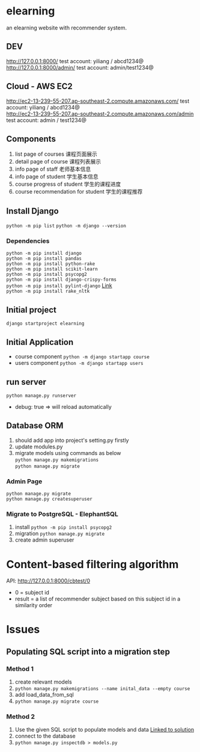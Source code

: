 # elearning
an elearning website with recommender system.
## DEV
http://127.0.0.1:8000/ test account: yiliang / abcd1234@  
http://127.0.0.1:8000/admin/  test account: admin/test1234@  
## Cloud - AWS EC2
http://ec2-13-239-55-207.ap-southeast-2.compute.amazonaws.com/ test account: yiliang / abcd1234@  
http://ec2-13-239-55-207.ap-southeast-2.compute.amazonaws.com/admin test account: admin / test1234@  
## Components
1. list page of courses 课程页面展示
2. detail page of course 课程列表展示
3. info page of staff 老师基本信息
4. info page of student 学生基本信息
5. course progress of student 学生的课程进度
6. course recommendation for student 学生的课程推荐
## Install Django 
`python -m pip list` 
`python -m django --version`  
### Dependencies
`python -m pip install django`  
`python -m pip install pandas`  
`python -m pip install python-rake`  
`python -m pip install scikit-learn`  
`python -m pip install psycopg2`  
`python -m pip install django-crispy-forms`  
`python -m pip install pylint-django` [Link](https://stackoverflow.com/questions/45135263/class-has-no-objects-member)  
`python -m pip install rake_nltk`  
## Initial project
`django startproject elearning`
## Initial Application
- course component `python -m django startapp course`
- users component `python -m django startapp users`
## run server
`python manage.py runserver`  
- debug: true => will reload automatically
## Database ORM
1. should add app into project's setting.py firstly
2. update modules.py
3. migrate models using commands as below  
`python manage.py makemigrations`  
`python manage.py migrate`  
### Admin Page
`python manage.py migrate`  
`python manage.py createsuperuser`
### Migrate to PostgreSQL - ElephantSQL
1. install `python -m pip install psycopg2`
2. migration `python manage.py migrate`
3. create admin superuser  
# Content-based filtering algorithm
API: http://127.0.0.1:8000/cbtest/0   
- 0 = subject id
- result = a list of recommender subject based on this subject id in a similarity order
# Issues
## Populating SQL script into a migration step
### Method 1
1. create relevant models
2. `python manage.py makemigrations --name inital_data --empty course`
3. add load_data_from_sql  
4. `python manage.py migrate course`
### Method 2
1. Use the given SQL script to populate models and data [Linked to solution](https://stackoverflow.com/questions/46708521/django-use-the-given-sql-dump-to-create-the-other-models-and-to-populate-the-d?noredirect=1&lq=1)
2. connect to the database
3. `python manage.py inspectdb > models.py`

